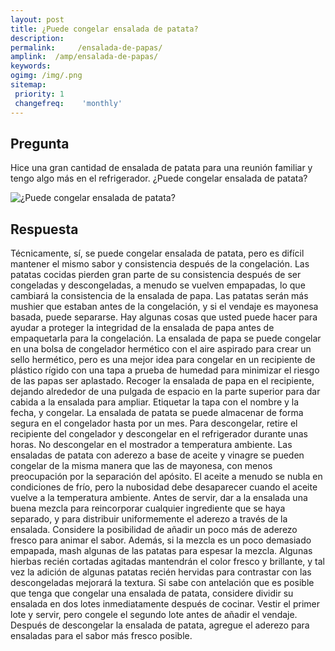 ```yaml
---
layout: post
title: ¿Puede congelar ensalada de patata?  
description: 
permalink:     /ensalada-de-papas/
amplink:  /amp/ensalada-de-papas/
keywords: 
ogimg: /img/.png
sitemap:
 priority: 1
 changefreq:    'monthly'
---
```




## Pregunta

Hice una gran cantidad de ensalada de patata para una reunión familiar y tengo algo más en el refrigerador. ¿Puede congelar ensalada de patata?


![¿Puede congelar ensalada de patata?](https://sepuedecongelar.com/img/ "¿Puede congelar ensalada de patata?" )


## Respuesta

Técnicamente, sí, se puede congelar ensalada de patata, pero es difícil mantener el mismo sabor y consistencia después de la congelación. Las patatas cocidas pierden gran parte de su consistencia después de ser congeladas y descongeladas, a menudo se vuelven empapadas, lo que cambiará la consistencia de la ensalada de papa. Las patatas serán más mushier que estaban antes de la congelación, y si el vendaje es mayonesa basada, puede separarse.
Hay algunas cosas que usted puede hacer para ayudar a proteger la integridad de la ensalada de papa antes de empaquetarla para la congelación. La ensalada de papa se puede congelar en una bolsa de congelador hermético con el aire aspirado para crear un sello hermético, pero es una mejor idea para congelar en un recipiente de plástico rígido con una tapa a prueba de humedad para minimizar el riesgo de las papas ser aplastado. Recoger la ensalada de papa en el recipiente, dejando alrededor de una pulgada de espacio en la parte superior para dar cabida a la ensalada para ampliar. Etiquetar la tapa con el nombre y la fecha, y congelar. La ensalada de patata se puede almacenar de forma segura en el congelador hasta por un mes. Para descongelar, retire el recipiente del congelador y descongelar en el refrigerador durante unas horas. No descongelar en el mostrador a temperatura ambiente.
Las ensaladas de patata con aderezo a base de aceite y vinagre se pueden congelar de la misma manera que las de mayonesa, con menos preocupación por la separación del apósito. El aceite a menudo se nubla en condiciones de frío, pero la nubosidad debe desaparecer cuando el aceite vuelve a la temperatura ambiente.
Antes de servir, dar a la ensalada una buena mezcla para reincorporar cualquier ingrediente que se haya separado, y para distribuir uniformemente el aderezo a través de la ensalada. Considere la posibilidad de añadir un poco más de aderezo fresco para animar el sabor. Además, si la mezcla es un poco demasiado empapada, mash algunas de las patatas para espesar la mezcla. Algunas hierbas recién cortadas agitadas mantendrán el color fresco y brillante, y tal vez la adición de algunas patatas recién hervidas para contrastar con las descongeladas mejorará la textura.
Si sabe con antelación que es posible que tenga que congelar una ensalada de patata, considere dividir su ensalada en dos lotes inmediatamente después de cocinar. Vestir el primer lote y servir, pero congele el segundo lote antes de añadir el vendaje. Después de descongelar la ensalada de patata, agregue el aderezo para ensaladas para el sabor más fresco posible.